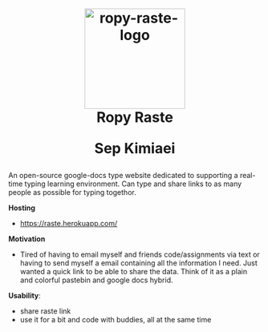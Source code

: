 <h1 align="center">
  <a name="logo" href="https://i.imgur.com/NMhJKMp.jpg"><img src="https://i.imgur.com/NMhJKMp.jpg" alt="ropy-raste-logo" width="200"></a>
  <br>
  Ropy Raste <br>
  <p> Sep Kimiaei </p>
</h1>

An open-source google-docs type website dedicated to supporting a real-time typing learning environment. Can type and share links to as many people as possible for typing togethor. 


**Hosting**
- https://raste.herokuapp.com/

**Motivation**
- Tired of having to email myself and friends code/assignments via text or having to send myself a email containing all the information I need. Just wanted a quick link to be able to share the data. Think of it as a plain and colorful pastebin and google docs hybrid.

**Usability**:
- share raste link
- use it for a bit and code with buddies, all at the same time


